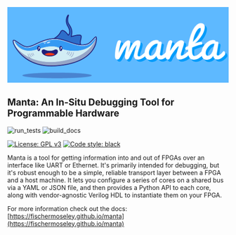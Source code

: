 ![](doc/assets/logo.png)

## Manta: An In-Situ Debugging Tool for Programmable Hardware
![run_tests](https://github.com/fischermoseley/manta/actions/workflows/run_tests.yml/badge.svg)
![build_docs](https://github.com/fischermoseley/manta/actions/workflows/build_docs.yml/badge.svg)

[![License: GPL v3](https://img.shields.io/badge/License-GPLv3-blue.svg)](https://www.gnu.org/licenses/gpl-3.0)
[![Code style: black](https://img.shields.io/badge/code%20style-black-000000.svg)](https://github.com/psf/black)

Manta is a tool for getting information into and out of FPGAs over an interface like UART or Ethernet. It's primarily intended for debugging, but it's robust enough to be a simple, reliable transport layer between a FPGA and a host machine. It lets you configure a series of cores on a shared bus via a YAML or JSON file, and then provides a Python API to each core, along with vendor-agnostic Verilog HDL to instantiate them on your FPGA.

For more information check out the docs:
[https://fischermoseley.github.io/manta](https://fischermoseley.github.io/manta)